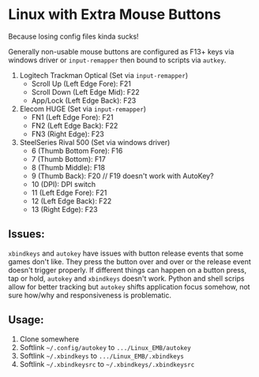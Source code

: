 # Linux with Extra Mouse Buttons

Because losing config files kinda sucks!

Generally non-usable mouse buttons are configured as F13+ keys via windows driver or `input-remapper` then bound to scripts via `autkey`.

1. Logitech Trackman Optical (Set via `input-remapper`)
	- Scroll Up (Left Edge Fore):		F21
	- Scroll Down (Left Edge Mid):	F22
	- App/Lock (Left Edge Back):		F23
2. Elecom HUGE (Set via `input-remapper`)
	- FN1 (Left Edge Fore):			F21
	- FN2 (Left Edge Back):			F22
	- FN3 (Right Edge):				F23
3. SteelSeries Rival 500 (Set via windows driver)
	- 6 (Thumb Bottom Fore):			F16
	- 7 (Thumb Bottom):				F17
	- 8 (Thumb Middle):				F18
	- 9 (Thumb Back):					F20 // F19 doesn't work with AutoKey?
	- 10 (DPI):						DPI switch
	- 11 (Left Edge Fore):			F21
	- 12 (Left Edge Back):			F22
	- 13 (Right Edge):				F23

## Issues:

`xbindkeys` and `autokey` have issues with button release events that some games don't like. They press the button over and over or the release event doesn't trigger properly. If different things can happen on a button press, tap or hold, `autokey` and `xbindkeys` doesn't work. Python and shell scrips allow for better tracking but `autokey` shifts application focus somehow, not sure how/why and responsiveness is problematic.

## Usage:

1. Clone somewhere
2. Softlink `~/.config/autokey` to `.../Linux_EMB/autokey`
3. Softlink `~/.xbindkeys` to `.../Linux_EMB/.xbindkeys`
4. Softlink `~/.xbindkeysrc` to `~/.xbindkeys/.xbindkeysrc`

